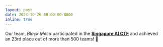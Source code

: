 ```yaml
---
layout: post
date: 2024-10-26 08:00:00-0800
inline: true
---
```


Our team, *Black Mesa* participated in the [**Singapore AI CTF**](https://www.tech.gov.sg/media/events/singapore-ai-ctf-2024/) and achieved an 23rd place out of more than 500 teams! 🎉
